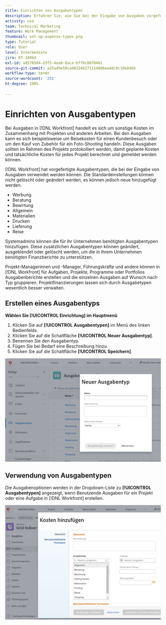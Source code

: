```yaml
---
title: Einrichten von Ausgabentypen
description: Erfahren Sie, wie Sie bei der Eingabe von Ausgaben vorgefertigte Ausgabetypen verwenden und wie Sie neue Ausgabentypen erstellen können.
activity: use
team: Technical Marketing
feature: Work Management
thumbnail: set-up-expense-types.png
type: Tutorial
role: User
level: Intermediate
jira: KT-10064
exl-id: a8576504-d3f5-4ea0-8ace-bff0c00f8461
source-git-commit: a25a49e59ca483246271214886ea4dc9c10e8d66
workflow-type: tm+mt
source-wordcount: '252'
ht-degree: 100%

---
```


# Einrichten von Ausgabentypen

Bei Ausgaben in [!DNL Workfront] handelt es sich um sonstige Kosten im Zusammenhang mit Projekten und anderen Arbeiten. Bei den Ausgaben kann es sich beispielsweise um Reisekosten für einen Kundenbesuch oder um den Kauf von Zubehör für ein Foto-Shooting handeln. Diese Ausgaben sollten im Rahmen des Projekts protokolliert werden, damit geplante Kosten und tatsächliche Kosten für jedes Projekt berechnet und gemeldet werden können.

[!DNL Workfront] hat vorgefertigte Ausgabentypen, die bei der Eingabe von Ausgaben verwendet werden können. Die Standardeinstellungen können nicht gelöscht oder geändert werden, es können jedoch neue hinzugefügt werden.

* Werbung
* Beratung
* Bewirtung
* Allgemein
* Materialien
* Drucken
* Lieferung
* Reise

Systemadmins können die für ihr Unternehmen benötigten Ausgabentypen hinzufügen. Diese zusätzlichen Ausgabentypen können geändert, ausgeblendet oder gelöscht werden, um die in Ihrem Unternehmen benötigten Finanzberichte zu unterstützen.

Projekt-Managerinnen und -Manager, Führungskräfte und andere können in [!DNL Workfront] für Aufgaben, Projekte, Programme oder Portfolios Ausgabenberichte erstellen und die einzelnen Ausgaben auf Wunsch nach Typ gruppieren. Projektfinanzierungen lassen sich durch Ausgabetypen wesentlich besser verwalten.

## Erstellen eines Ausgabentyps

**Wählen Sie [!UICONTROL Einrichtung] im Hauptmenü**

1. Klicken Sie auf **[!UICONTROL Ausgabentypen]** im Menü des linken Bedienfelds.
1. Klicken Sie auf die Schaltfläche **[!UICONTROL Neuer Ausgabentyp]**.
1. Benennen Sie den Ausgabentyp.
1. Fügen Sie bei Bedarf eine Beschreibung hinzu.
1. Klicken Sie auf die Schaltfläche **[!UICONTROL Speichern]**.

![Ein Bild zum Erstellen eines neuen [!UICONTROL Ausgabentyps]](assets/setting-up-finances-6.png)

## Verwendung von Ausgabentypen

Die Ausgabenoptionen werden in der Dropdown-Liste zu **[!UICONTROL Ausgabentypen]** angezeigt, wenn Benutzende Ausgaben für ein Projekt oder eine Aufgabe in [!DNL Workfront] erstellen.

![Ein Bild des Hinzufügens neuer Ausgaben](assets/setting-up-finances-7.png)
